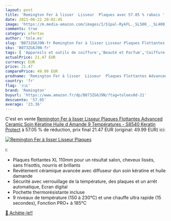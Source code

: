 ```yaml
---
layout: post
title: 'Remington Fer à lisser  Lisseur  Plaques avec 57.05 % rabais '
date: 2021-06-22 20:02:45
image: 'https://m.media-amazon.com/images/I/51pal-RykFL._SL500_._SL400_.jpg'
comments: true
category: ofertas
author: 'tole.es'
slug: 'B073ZG6J9N-fr Remington Fer à lisser Lisseur Plaques Flottantes Advanced...'
sku: 'B073ZG6J9N-fr'
tags: [ 'Appareils et outils de coiffure','Beauté et Parfum','Coiffure et soins des cheveux','Fers à lisser','remington', ]
actualPrice: 21.47 EUR
currency: EUR
price: 21.47
comparePrice: 49.99 EUR
prodname: 'Remington Fer à lisser  Lisseur  Plaques Flottantes Advanced Ceramic  Soin Kératine Huile d Amande  9 Températures - S8540 Keratin Protect'
country: 'fr'
flag: '🇫🇷'
brand: 'Remington'
buyurl: 'https://www.amazon.fr/dp/B073ZG6J9N/?tag=tolees0d-21'
descuento: '57.05'
average: '23.36'
---
```


C'est en vente [Remington Fer à lisser  Lisseur  Plaques Flottantes Advanced Ceramic  Soin Kératine Huile d Amande  9 Températures - S8540 Keratin Protect](https://www.amazon.fr/dp/B073ZG6J9N/?tag=tolees0d-21)  à  57.05 % de réduction, prix final  21.47 EUR (original: 49.99 EUR) ici:

[![Remington Fer à lisser  Lisseur  Plaques](https://m.media-amazon.com/images/I/51pal-RykFL._SL500_._SL400_.jpg)](https://www.amazon.fr/dp/B073ZG6J9N/?tag=tolees0d-21)

ℹ️:

- Plaques flottantes XL 110mm pour un résultat salon, cheveux lissés, sans frisottis, nourris et brillants
- Revêtement céramique avancée avec diffuseur dun soin kératine et huile damande
- Sécurité avec verrouillage de la température, des plaques et un arrêt automatique, Ecran digital
- Pochette thermorésistante incluse
- 9 niveaux de température (150 à 230°C) et une chauffe ultra rapide (15 secondes), Fonction PRO+ à 185°C

[🛒 Achète-le!!](https://www.amazon.fr/dp/B073ZG6J9N/?tag=tolees0d-21)
